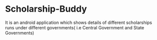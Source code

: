 # Scholarship-Buddy
It is an android application which shows details of different scholarships runs under different governments( i.e Central Government and State Governments)
